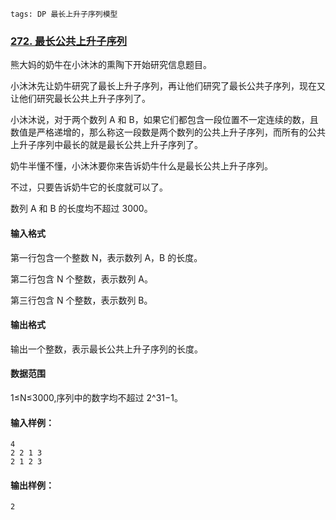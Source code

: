 ```
tags: DP 最长上升子序列模型
```



### [272. 最长公共上升子序列](https://www.acwing.com/problem/content/274/)



熊大妈的奶牛在小沐沐的熏陶下开始研究信息题目。

小沐沐先让奶牛研究了最长上升子序列，再让他们研究了最长公共子序列，现在又让他们研究最长公共上升子序列了。

小沐沐说，对于两个数列 A 和 B，如果它们都包含一段位置不一定连续的数，且数值是严格递增的，那么称这一段数是两个数列的公共上升子序列，而所有的公共上升子序列中最长的就是最长公共上升子序列了。

奶牛半懂不懂，小沐沐要你来告诉奶牛什么是最长公共上升子序列。

不过，只要告诉奶牛它的长度就可以了。

数列 A 和 B 的长度均不超过 3000。

#### 输入格式

第一行包含一个整数 N，表示数列 A，B 的长度。

第二行包含 N 个整数，表示数列 A。

第三行包含 N 个整数，表示数列 B。

#### 输出格式

输出一个整数，表示最长公共上升子序列的长度。

#### 数据范围

1≤N≤3000,序列中的数字均不超过 2^31−1。

#### 输入样例：

```
4
2 2 1 3
2 1 2 3
```

#### 输出样例：

```
2
```



```cpp
```

